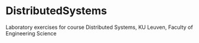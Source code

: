 # DistributedSystems
  Laboratory exercises for course Distributed Systems, KU Leuven, Faculty of Engineering Science







